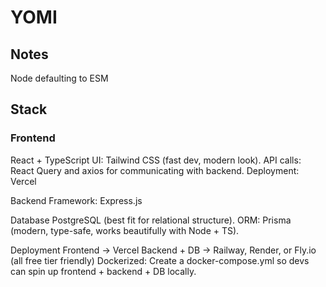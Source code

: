 # YOMI

## Notes

Node defaulting to ESM

## Stack

### Frontend
React + TypeScript
UI: Tailwind CSS (fast dev, modern look).
API calls: React Query and axios for communicating with backend.
Deployment: Vercel

Backend
Framework: Express.js

Database
PostgreSQL (best fit for relational structure).
ORM: Prisma (modern, type-safe, works beautifully with Node + TS).


Deployment
Frontend → Vercel
Backend + DB → Railway, Render, or Fly.io (all free tier friendly)
Dockerized: Create a docker-compose.yml so devs can spin up frontend + backend + DB locally.
